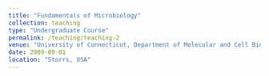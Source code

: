 ```yaml
---
title: "Fundamentals of Microbiology"
collection: teaching
type: "Undergraduate Course"
permalink: /teaching/teaching-2
venue: "University of Connecticut, Department of Molecular and Cell Biology"
date: 2009-09-01
location: "Storrs, USA"
---
```

